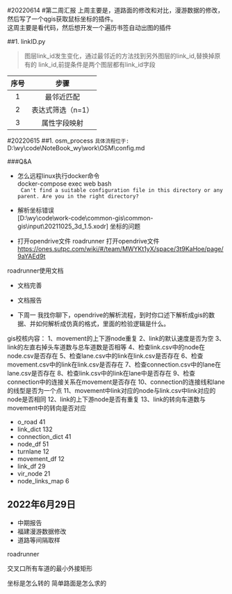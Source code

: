 #20220614
#第二周汇报 
上周主要是，道路面的修改和对比，漫游数据的修改，然后写了一个qgis获取鼠标坐标的插件。    
这周主要是看代码，然后想开发一个遍历书签自动出图的插件 



##1. linkID.py   
>图层link_id发生变化，通过最邻近的方法找到另外图层的link_id,替换掉原有的 link_id,前提条件是两个图层都有link_id字段


| 序号   |  步骤      |
|:------:|:-----------:|
| 1  |    最邻近匹配  |
| 2  |    表达式筛选（n=1）  |
| 3  |    属性字段映射  |
 
#20220615
##1. osm_process
`具体流程位于:`   
D:\wy\code\NoteBook_wy\work\OSM\config.md

###Q&A
* 怎么远程linux执行docker命令   
docker-compose exec web bash    
` Can't find a suitable configuration file in this directory or any
        parent. Are you in the right directory?`
        
        
 
 
 * 解析坐标错误       
[D:\wy\code\work-code\common-gis\common-gis\input\20211025_3d_1.5.xodr]
坐标的问题

* 打开opendrive文件
roadrunner 打开opendrive文件
https://ones.sutpc.com/wiki/#/team/MWYKt1yX/space/3t9KaHoe/page/9aYAEd9t 

roadrunner使用文档
        
 * 文档完善
 


* 文档报告
* 下周一 我找你聊下，opendrive的解析流程，到时你口述下解析成gis的数据、并如何解析成仿真的格式，里面的检验逻辑是什么。

gis校核内容：
1、movement的上下游node重复
2、link的默认速度是否为空
3、link的左直右掉头车道数与总车道数是否相等
4、检查link.csv中的node在node.csv是否存在
5、检查lane.csv中的link在link.csv是否存在
6、检查movement.csv中的link在link.csv是否存在
7、检查connection.csv中的lane在lane.csv是否存在
8、检查link.csv中的link在lane中是否存在
9、检查connection中的连接关系在movement是否存在
10、connection的连接线和lane的线型是否为一个点
11、movement中link对应的node与link.csv中link对应的node是否相同
12、link的上下游node是否有重复
13、link的转向车道数与movement中的转向是否对应


* o_road 41
* link_dict 132
* connection_dict 41
* node_df 51
* turnlane 12
* movement_df 12
* link_df 29
* vir_node 21
* node_links_map 6


## 2022年6月29日 
* 中期报告
* 福建漫游数据修改
* 道路等间隔取样

roadrunner

交叉口所有车道的最小外接矩形

坐标是怎么转的
简单路面是怎么求的


